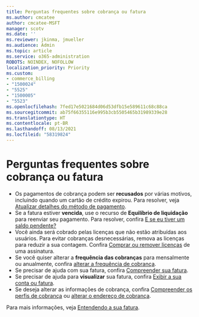 ```yaml
---
title: Perguntas frequentes sobre cobrança ou fatura
ms.author: cmcatee
author: cmcatee-MSFT
manager: scotv
ms.date: ''
ms.reviewer: jkinma, jmueller
ms.audience: Admin
ms.topic: article
ms.service: o365-administration
ROBOTS: NOINDEX, NOFOLLOW
localization_priority: Priority
ms.custom:
- commerce_billing
- "1500024"
- "5525"
- "1500005"
- "5523"
ms.openlocfilehash: 7fed17e5021684d06d53dfb15e589611c68c88ca
ms.sourcegitcommit: ab75f66355116e995b3cb5505465b31989339e28
ms.translationtype: HT
ms.contentlocale: pt-BR
ms.lasthandoff: 08/13/2021
ms.locfileid: "58319824"
---
```

# <a name="billing-or-invoice-faq"></a>Perguntas frequentes sobre cobrança ou fatura

- Os pagamentos de cobrança podem ser **recusados** por várias motivos, incluindo quando um cartão de crédito expirou. Para resolver, veja [Atualizar detalhes do método de pagamento](https://docs.microsoft.com/microsoft-365/commerce/billing-and-payments/manage-payment-methods#update-payment-method-details).
- Se a fatura estiver **vencida**, use o recurso de **Equilíbrio de liquidação** para reenviar seu pagamento. Para resolver, confira [E se eu tiver um saldo pendente?](https://docs.microsoft.com/microsoft-365/commerce/billing-and-payments/pay-for-your-subscription#what-if-i-have-an-outstanding-balance)
- Você ainda será cobrado pelas licenças que não estão atribuídas aos usuários. Para evitar cobranças desnecessárias, remova as licenças para reduzir a sua contagem. Confira [Comprar ou remover licenças](https://docs.microsoft.com/microsoft-365/commerce/licenses/buy-licenses) de uma assinatura.
- Se você quiser alterar a **frequência das cobranças** para mensalmente ou anualmente, confira [alterar a frequência de cobrança](https://docs.microsoft.com/microsoft-365/commerce/billing-and-payments/change-payment-frequency).
- Se precisar de ajuda com sua fatura, confira [Compreender sua fatura](https://docs.microsoft.com/microsoft-365/commerce/billing-and-payments/understand-your-invoice2).
- Se precisar de ajuda para **visualizar** sua fatura, confira [Exibir a sua conta ou fatura](https://docs.microsoft.com/microsoft-365/commerce/billing-and-payments/view-your-bill-or-invoice).
- Se deseja alterar as informações de cobrança, confira [Compreender os perfis de cobrança](https://docs.microsoft.com/microsoft-365/commerce/billing-and-payments/manage-billing-profiles) ou [alterar o endereço de cobrança](https://docs.microsoft.com/microsoft-365/commerce/billing-and-payments/change-your-billing-addresses).

Para mais informações, veja [Entendendo a sua fatura](https://docs.microsoft.com/microsoft-365/commerce/billing-and-payments/understand-your-invoice2).